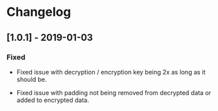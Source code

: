 # Changelog

## [1.0.1] - 2019-01-03

### Fixed

- Fixed issue with decryption / encryption key being 2x as long as it should be.

- Fixed issue with padding not being removed from decrypted data or added to encrypted data.
